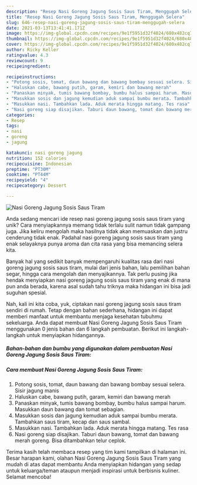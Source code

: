 ```yaml
---
description: "Resep Nasi Goreng Jagung Sosis Saus Tiram, Menggugah Selera"
title: "Resep Nasi Goreng Jagung Sosis Saus Tiram, Menggugah Selera"
slug: 646-resep-nasi-goreng-jagung-sosis-saus-tiram-menggugah-selera
date: 2021-03-13T13:41:41.171Z
image: https://img-global.cpcdn.com/recipes/9e1f5951d32f4024/680x482cq70/nasi-goreng-jagung-sosis-saus-tiram-foto-resep-utama.jpg
thumbnail: https://img-global.cpcdn.com/recipes/9e1f5951d32f4024/680x482cq70/nasi-goreng-jagung-sosis-saus-tiram-foto-resep-utama.jpg
cover: https://img-global.cpcdn.com/recipes/9e1f5951d32f4024/680x482cq70/nasi-goreng-jagung-sosis-saus-tiram-foto-resep-utama.jpg
author: Ricky Keller
ratingvalue: 4.3
reviewcount: 9
recipeingredient:

recipeinstructions:
- "Potong sosis, tomat, daun bawang dan bawang bombay sesuai selera. Sisir jagung manis"
- "Haluskan cabe, bawang putih, garam, kemiri dan bawang merah"
- "Panaskan minyak, tumis bawang bombay, bumbu halus sampai harum. Masukkan daun bawang dan tomat sebagian."
- "Masukkan sosis dan jagung kemudian aduk sampai bumbu merata. Tambahkan saus tiram, kecap dan saus sambal."
- "Masukkan nasi. Tambahkan lada. Aduk merata hingga matang. Tes rasa"
- "Nasi goreng siap disajikan. Taburi daun bawang, tomat dan bawang merah goreng. Bisa ditambahkan telur ceplok."
categories:
- Resep
tags:
- nasi
- goreng
- jagung

katakunci: nasi goreng jagung 
nutrition: 152 calories
recipecuisine: Indonesian
preptime: "PT30M"
cooktime: "PT44M"
recipeyield: "4"
recipecategory: Dessert

---
```



![Nasi Goreng Jagung Sosis Saus Tiram](https://img-global.cpcdn.com/recipes/9e1f5951d32f4024/680x482cq70/nasi-goreng-jagung-sosis-saus-tiram-foto-resep-utama.jpg)

Anda sedang mencari ide resep nasi goreng jagung sosis saus tiram yang unik? Cara menyiapkannya memang tidak terlalu sulit namun tidak gampang juga. Jika keliru mengolah maka hasilnya tidak akan memuaskan dan justru cenderung tidak enak. Padahal nasi goreng jagung sosis saus tiram yang enak selayaknya punya aroma dan cita rasa yang bisa memancing selera kita.

Banyak hal yang sedikit banyak mempengaruhi kualitas rasa dari nasi goreng jagung sosis saus tiram, mulai dari jenis bahan, lalu pemilihan bahan segar, hingga cara mengolah dan menyajikannya. Tak perlu pusing jika hendak menyiapkan nasi goreng jagung sosis saus tiram yang enak di mana pun anda berada, karena asal sudah tahu triknya maka hidangan ini bisa jadi suguhan spesial.




Nah, kali ini kita coba, yuk, ciptakan nasi goreng jagung sosis saus tiram sendiri di rumah. Tetap dengan bahan sederhana, hidangan ini dapat memberi manfaat untuk membantu menjaga kesehatan tubuhmu sekeluarga. Anda dapat membuat Nasi Goreng Jagung Sosis Saus Tiram menggunakan 0 jenis bahan dan 6 langkah pembuatan. Berikut ini langkah-langkah untuk menyiapkan hidangannya.

<!--inarticleads1-->

##### Bahan-bahan dan bumbu yang digunakan dalam pembuatan Nasi Goreng Jagung Sosis Saus Tiram:





<!--inarticleads2-->

##### Cara membuat Nasi Goreng Jagung Sosis Saus Tiram:

1. Potong sosis, tomat, daun bawang dan bawang bombay sesuai selera. Sisir jagung manis
1. Haluskan cabe, bawang putih, garam, kemiri dan bawang merah
1. Panaskan minyak, tumis bawang bombay, bumbu halus sampai harum. Masukkan daun bawang dan tomat sebagian.
1. Masukkan sosis dan jagung kemudian aduk sampai bumbu merata. Tambahkan saus tiram, kecap dan saus sambal.
1. Masukkan nasi. Tambahkan lada. Aduk merata hingga matang. Tes rasa
1. Nasi goreng siap disajikan. Taburi daun bawang, tomat dan bawang merah goreng. Bisa ditambahkan telur ceplok.




Terima kasih telah membaca resep yang tim kami tampilkan di halaman ini. Besar harapan kami, olahan Nasi Goreng Jagung Sosis Saus Tiram yang mudah di atas dapat membantu Anda menyiapkan hidangan yang sedap untuk keluarga/teman ataupun menjadi inspirasi untuk berbisnis kuliner. Selamat mencoba!
